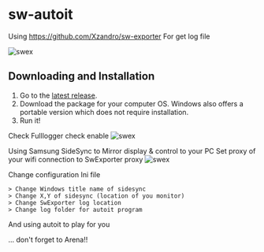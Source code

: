 # sw-autoit

Using https://github.com/Xzandro/sw-exporter For get log file

![swex](http://i.imgur.com/NQGNNaF.png)

## Downloading and Installation
1. Go to the [latest release](https://github.com/Xzandro/sw-exporter/releases/latest).
2. Download the package for your computer OS. Windows also offers a portable version which does not require installation.
3. Run it!

Check Fulllogger check enable
![swex](https://j047pw-dm2305.files.1drv.com/y4mo_htWvvTOLHem8R3pZet6FA_ROjCa0n8XKTckQdlj5t0eITfwpNpgZU6daTcV9p9zIzrnN27VSf9dChpjwHfMXCeSxlybi7id2024HeB5_6pbPvc_Z53xQH76sxi44rlD9Lh--pMkTYUU4Kndex5zrwXeLPkqzy_9tkDwntnNj6JeYGvruCXQ-7hNRU4rzjhiSdVS54WCmsJaE45Sk9K5A?width=871&height=701&cropmode=none)

Using Samsung SideSync to Mirror display & control to your PC
Set proxy of your wifi connection to SwExporter proxy
![swex](https://ke47pw-dm2305.files.1drv.com/y4mezBtWRjsEro6XLo26WRxO8Hn9bTJbEl5vx2F334EB8zQFd7sxvdiO36PkdDuqxWFcVYmBaFkp1PvlooaOFZMuLY8pgjMym5cALWJF3jlQs7sw1jOUXrFaIDyURlqGKjAD8jVxRv87jGz5R_u_udQPYEMIgHsd__-uu5tKDZh6gZi8e_K0paueZkQyRtrgfc53Luh6PV1afC8jRRvnpNLZw?width=523&height=996&cropmode=none)

Change configuration Ini file 
```
> Change Windows title name of sidesync
> Change X,Y of sidesync (location of you monitor)
> Change SwExporter log location
> Change log folder for autoit program
```
And using autoit to play for you

... don't forget to Arena!!

